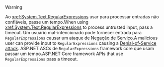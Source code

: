 > [!WARNING]
> <span data-ttu-id="0c05f-101">Ao <xref:System.Text.RegularExpressions> usar para processar entradas não confiáveis, passe um tempo.</span><span class="sxs-lookup"><span data-stu-id="0c05f-101">When using <xref:System.Text.RegularExpressions> to process untrusted input, pass a timeout.</span></span> <span data-ttu-id="0c05f-102">Um usuário mal-intencionado pode fornecer entrada para `RegularExpressions` causar um ataque de [Negação de Serviço](https://www.us-cert.gov/ncas/tips/ST04-015).</span><span class="sxs-lookup"><span data-stu-id="0c05f-102">A malicious user can provide input to `RegularExpressions` causing a [Denial-of-Service attack](https://www.us-cert.gov/ncas/tips/ST04-015).</span></span> <span data-ttu-id="0c05f-103">ASP.NET ASCs de `RegularExpressions` framework core que usam passar um tempo.</span><span class="sxs-lookup"><span data-stu-id="0c05f-103">ASP.NET Core framework APIs that use `RegularExpressions` pass a timeout.</span></span>